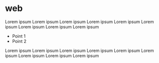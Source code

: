 # web

Lorem ipsum Lorem ipsum Lorem ipsum Lorem ipsum Lorem ipsum Lorem ipsum Lorem ipsum Lorem ipsum Lorem ipsum 

* Point 1
* Point 2

Lorem ipsum Lorem ipsum Lorem ipsum Lorem ipsum Lorem ipsum Lorem ipsum Lorem ipsum Lorem ipsum Lorem ipsum 
